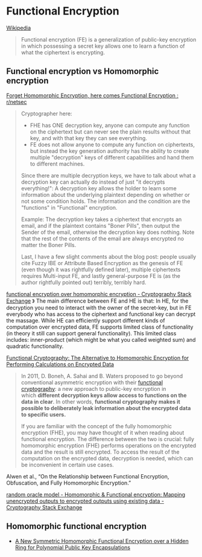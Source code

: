 # Functional Encryption
[Wikipedia](https://en.wikipedia.org/wiki/Functional_encryption)

> Functional encryption (FE) is a generalization of public-key encryption in which possessing a secret key allows one to learn a function of what the ciphertext is encrypting.

## Functional encryption vs Homomorphic encryption
[Forget Homomorphic Encryption, here comes Functional Encryption : r/netsec](https://www.reddit.com/r/netsec/comments/e1xy0c/forget_homomorphic_encryption_here_comes/)
> Cryptographer here:
> - FHE has ONE decryption key, anyone can compute any function on the ciphertext but can never see the plain results without that key, and with that key they can see everything.
> - FE does not allow anyone to compute any function on ciphertexts, but instead the key generation authority has the ability to create multiple "decryption" keys of different capabilities and hand them to different machines.
> 
> Since there are multiple decryption keys, we have to talk about what a decryption key can actually do instead of just "it decrypts everything!": A decryption key allows the holder to learn some information about the underlying plaintext depending on whether or not some condition holds. The information and the condition are the "functions" in "Functional" encryption.
> 
> Example: The decryption key takes a ciphertext that encrypts an email, and if the plaintext contains "Boner Pills", then output the Sender of the email, otherwise the decryption key does nothing. Note that the rest of the contents of the email are always encrypted no matter the Boner Pills.
> 
> Last, I have a few slight comments about the blog post: people usually cite Fuzzy IBE or Attribute Based Encryption as the genesis of FE (even though it was rightfully defined later), multiple ciphertexts requires Multi-input FE, and lastly general-purpose FE is (as the author rightfully pointed out) terribly, terribly hard.

[functional encryption over homomorphic encryption - Cryptography Stack Exchange](https://crypto.stackexchange.com/questions/85568/functional-encryption-over-homomorphic-encryption)
》 The main difference between FE and HE is that: In HE, for the decryption you need to interact with the owner of the secret-key, but in FE everybody who has access to the ciphertext and functional key can decrypt the massage. While HE can efficiently support different kinds of computation over encrypted data, FE supports limited class of functionality (in theory it still can support general functionality). This limited class includes: inner-product (which might be what you called weighted sum) and quadratic functionality.

[Functional Cryptography: The Alternative to Homomorphic Encryption for Performing Calculations on Encrypted Data](https://telefonicatech.com/en/blog/functional-cryptography-alternative-homomorphic-encryption-performing-calculations-encrypted-data)
> In 2011, D. Boneh, A. Sahai and B. Waters proposed to go beyond conventional asymmetric encryption with their [functional cryptography](https://media.telefonicatech.com/telefonicatech/uploads/2021/1/131455_543.pdf): a new approach to public-key encryption in which **different decryption keys allow access to functions on the data in clear**. In other words, **functional cryptography makes it possible to deliberately leak information about the encrypted data to specific users.**
> 
> If you are familiar with the concept of the fully homomorphic encryption (FHE), you may have thought of it when reading about functional encryption. The difference between the two is crucial: fully homomorphic encryption (FHE) performs operations on the encrypted data and the result is still encrypted. To access the result of the computation on the encrypted data, decryption is needed, which can be inconvenient in certain use cases.

Alwen et al., “On the Relationship between Functional Encryption, Obfuscation, and Fully Homomorphic Encryption.”

[random oracle model - Homomorphic & Functional encryption: Mapping unencrypted outputs to encrypted outputs using existing data - Cryptography Stack Exchange](https://crypto.stackexchange.com/questions/60813/homomorphic-functional-encryption-mapping-unencrypted-outputs-to-encrypted-ou)

## Homomorphic functional encryption
- [A New Symmetric Homomorphic Functional Encryption over a Hidden Ring for Polynomial Public Key Encapsulations](https://arxiv.org/abs/2301.11995)